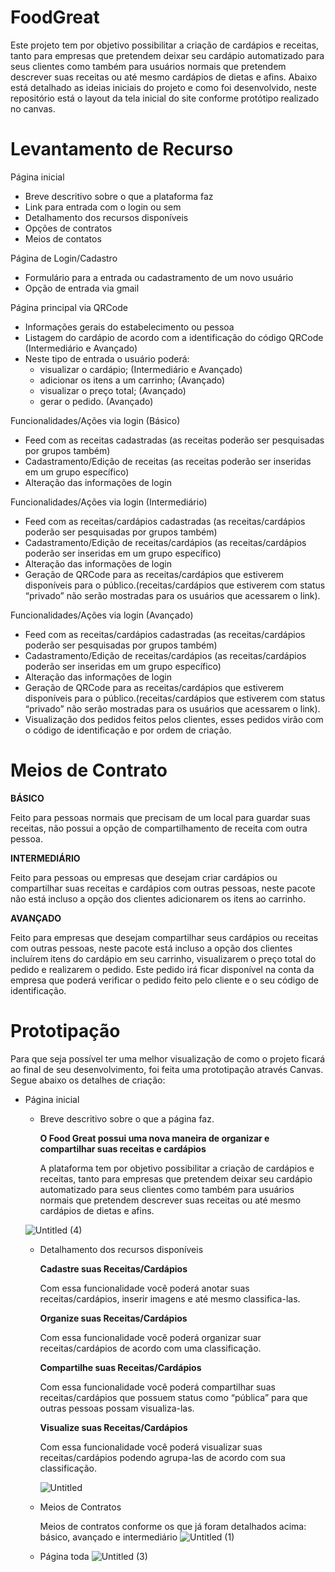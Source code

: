 # FoodGreat
 Este projeto tem por objetivo possibilitar a criação de cardápios e receitas, tanto para empresas que pretendem deixar seu cardápio automatizado para seus clientes como também para usuários normais que pretendem descrever suas receitas ou até mesmo cardápios de dietas e afins. Abaixo está detalhado as ideias iniciais do projeto e como foi desenvolvido, neste repositório está o layout da tela inicial do site conforme protótipo realizado no canvas.
 
# Levantamento de Recurso

Página inicial

- Breve descritivo sobre o que a plataforma faz
- Link para entrada com o login ou sem
- Detalhamento dos recursos disponíveis
- Opções de contratos
- Meios de contatos

Página de Login/Cadastro

- Formulário para a entrada ou cadastramento de um novo usuário
- Opção de entrada via gmail

Página principal via QRCode

- Informações gerais do estabelecimento ou pessoa
- Listagem do cardápio de acordo com a identificação do código QRCode (Intermediário e Avançado)
- Neste tipo de entrada o usuário poderá:
    - visualizar o cardápio; (Intermediário e Avançado)
    - adicionar os itens a um carrinho; (Avançado)
    - visualizar o preço total; (Avançado)
    - gerar o pedido. (Avançado)

Funcionalidades/Ações via login (Básico)

- Feed com as receitas cadastradas (as receitas poderão ser pesquisadas por grupos também)
- Cadastramento/Edição de receitas (as receitas poderão ser inseridas em um grupo específico)
- Alteração das informações de login

Funcionalidades/Ações via login (Intermediário)

- Feed com as receitas/cardápios cadastradas (as receitas/cardápios poderão ser pesquisadas por grupos também)
- Cadastramento/Edição de receitas/cardápios (as receitas/cardápios poderão ser inseridas em um grupo específico)
- Alteração das informações de login
- Geração de QRCode para as receitas/cardápios que estiverem disponíveis para o público.(receitas/cardápios que estiverem com status “privado” não serão mostradas para os usuários que acessarem o link).

Funcionalidades/Ações via login (Avançado)

- Feed com as receitas/cardápios cadastradas (as receitas/cardápios poderão ser pesquisadas por grupos também)
- Cadastramento/Edição de receitas/cardápios (as receitas/cardápios poderão ser inseridas em um grupo específico)
- Alteração das informações de login
- Geração de QRCode para as receitas/cardápios que estiverem disponíveis para o público.(receitas/cardápios que estiverem com status “privado” não serão mostradas para os usuários que acessarem o link).
- Visualização dos pedidos feitos pelos clientes, esses pedidos virão com o código de identificação e por ordem de criação.

# Meios de Contrato

**********BÁSICO**********

Feito para pessoas normais que precisam de um local para guardar suas receitas, não possui a opção de compartilhamento de receita com outra pessoa.

********INTERMEDIÁRIO********

Feito para pessoas ou empresas que desejam criar cardápios ou compartilhar suas receitas e cardápios com outras pessoas, neste pacote não está incluso a opção dos clientes adicionarem os itens ao carrinho.

****************AVANÇADO****************

Feito para empresas que desejam compartilhar seus cardápios ou receitas com outras pessoas, neste pacote está incluso a opção dos clientes incluírem itens do cardápio em seu carrinho, visualizarem o preço total do pedido e realizarem o pedido. Este pedido irá ficar disponível na conta da empresa que poderá verificar o pedido feito pelo cliente e o seu código de identificação.

# Prototipação

 Para que seja possível ter uma melhor visualização de como o projeto ficará ao final de seu desenvolvimento, foi feita uma prototipação através Canvas. Segue abaixo os detalhes de criação:

- Página inicial
    - Breve descritivo sobre o que a página faz.
        
        **O Food Great possui uma nova maneira de organizar e compartilhar suas receitas e cardápios**
        
        A plataforma tem por objetivo possibilitar a criação de cardápios e receitas, tanto para empresas que pretendem deixar seu cardápio automatizado para seus clientes como também para usuários normais que pretendem descrever suas receitas ou até mesmo cardápios de dietas e afins.
        
    
    ![Untitled (4)](https://user-images.githubusercontent.com/47676873/228687186-a18c4496-18d7-4b26-9c93-1b2ce6c85537.png)
    
    - Detalhamento dos recursos disponíveis
        
        **Cadastre suas Receitas/Cardápios**
        
        Com essa funcionalidade você poderá anotar suas receitas/cardápios, inserir imagens e até mesmo classifica-las.
        
        **Organize suas Receitas/Cardápios**
        
        Com essa funcionalidade você poderá organizar suar receitas/cardápios de acordo com uma classificação.
        
        **********************************************************************Compartilhe suas Receitas/Cardápios**********************************************************************
        
        Com essa funcionalidade você poderá compartilhar suas receitas/cardápios que possuem status como “pública” para que outras pessoas possam visualiza-las.
        
        **********************************************************************Visualize suas Receitas/Cardápios**********************************************************************
        
        Com essa funcionalidade você poderá visualizar suas receitas/cardápios podendo agrupa-las de acordo com sua classificação.
        
        ![Untitled](https://user-images.githubusercontent.com/47676873/228686404-3da51cdd-7a03-4962-94fa-267154a15b44.png)
        
    - Meios de Contratos
        
        Meios de contratos conforme os que já foram detalhados acima: básico, avançado e intermediário
        ![Untitled (1)](https://user-images.githubusercontent.com/47676873/228686469-557ad70c-e693-40cc-bf21-4f94fc126717.png)
        
    - Página toda
![Untitled (3)](https://user-images.githubusercontent.com/47676873/228687023-67477abd-50a5-48a0-b807-473bf6cbc176.png)

